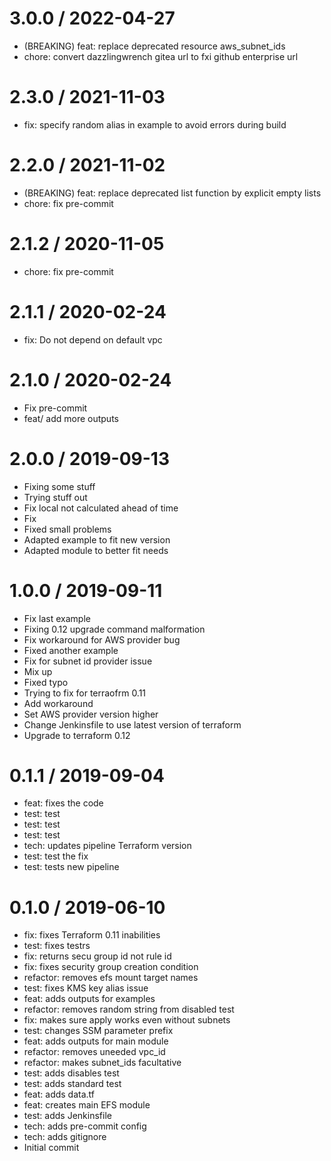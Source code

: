 
3.0.0 / 2022-04-27
==================

  * (BREAKING) feat: replace deprecated resource aws_subnet_ids
  * chore: convert dazzlingwrench gitea url to fxi github enterprise url

2.3.0 / 2021-11-03
==================

  * fix: specify random alias in example to avoid errors during build

2.2.0 / 2021-11-02
==================

  * (BREAKING) feat: replace deprecated list function by explicit empty lists
  * chore: fix pre-commit

2.1.2 / 2020-11-05
==================

  * chore: fix pre-commit

2.1.1 / 2020-02-24
==================

  * fix: Do not depend on default vpc

2.1.0 / 2020-02-24
==================

  * Fix pre-commit
  * feat/ add more outputs

2.0.0 / 2019-09-13
==================

  * Fixing some stuff
  * Trying stuff out
  * Fix local not calculated ahead of time
  * Fix
  * Fixed small problems
  * Adapted example to fit new version
  * Adapted module to better fit needs

1.0.0 / 2019-09-11
==================

  * Fix last example
  * Fixing 0.12 upgrade command malformation
  * Fix workaround for AWS provider bug
  * Fixed another example
  * Fix for subnet id provider issue
  * Mix up
  * Fixed typo
  * Trying to fix for terraofrm 0.11
  * Add workaround
  * Set AWS provider version higher
  * Change Jenkinsfile to use latest version of terraform
  * Upgrade to terraform 0.12

0.1.1 / 2019-09-04
==================

  * feat: fixes the code
  * test: test
  * test: test
  * test: test
  * tech: updates pipeline Terraform version
  * test: test the fix
  * test: tests new pipeline

0.1.0 / 2019-06-10
==================

  * fix: fixes Terraform 0.11 inabilities
  * test: fixes testrs
  * fix: returns secu group id not rule id
  * fix: fixes security group creation condition
  * refactor: removes efs mount target names
  * test: fixes KMS key alias issue
  * feat: adds outputs for examples
  * refactor: removes random string from disabled test
  * fix: makes sure apply works even without subnets
  * test: changes SSM parameter prefix
  * feat: adds outputs for main module
  * refactor: removes uneeded vpc_id
  * refactor: makes subnet_ids facultative
  * test: adds disables test
  * test: adds standard test
  * feat: adds data.tf
  * feat: creates main EFS module
  * test: adds Jenkinsfile
  * tech: adds pre-commit config
  * tech: adds gitignore
  * Initial commit
